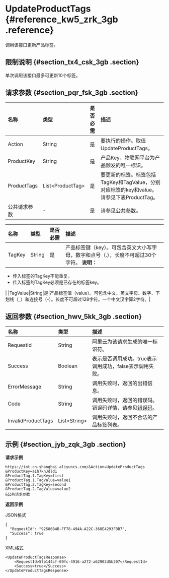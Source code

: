 # UpdateProductTags {#reference_kw5_zrk_3gb .reference}

调用该接口更新产品标签。

## 限制说明 {#section_tx4_csk_3gb .section}

单次调用该接口最多可更新10个标签。

## 请求参数 {#section_pqr_fsk_3gb .section}

|名称|类型|是否必需|描述|
|:-|:-|:---|:-|
|Action|String|是|要执行的操作。取值UpdateProductTags。|
|ProductKey|String|是|产品Key，物联网平台为产品颁发的唯一标识。|
|ProductTags|List<ProductTag\>|是|要更新的标签。标签包括TagKey和TagValue，分别对应标签的key和value。请参见下表ProductTag。|
|公共请求参数|-|是|请参见[公共参数](intl.zh-CN/云端开发指南/云端API参考/公共参数.md#)。|

|名称|类型|是否必需|描述|
|:-|:-|:---|:-|
|TagKey|String|是|产品标签键（key）。可包含英文大小写字母，数字和点号（.），长度不可超过30个字符。 **说明：** 

-   传入标签的TagKey不能重复。
-   传入标签的TagKey必须是已存在的标签key。

 |
|TagValue|String|是|产品标签值（value）。可包含中文、英文字母、数字、下划线（\_）和连接号（-）。长度不可超过128字符。一个中文汉字算2字符。|

## 返回参数 {#section_hwv_5kk_3gb .section}

|名称|类型|描述|
|:-|:-|:-|
|RequestId|String|阿里云为该请求生成的唯一标识符。|
|Success|Boolean|表示是否调用成功。true表示调用成功，false表示调用失败。|
|ErrorMessage|String|调用失败时，返回的出错信息。|
|Code|String|调用失败时，返回的错误码。错误码详情，请参见[错误码](intl.zh-CN/云端开发指南/云端API参考/错误码.md#)。|
|InvalidProductTags|List<String\>|调用失败时，返回不合法的产品标签列表。|

## 示例 {#section_jyb_zqk_3gb .section}

**请求示例**

```
https://iot.cn-shanghai.aliyuncs.com/&Action=UpdateProductTags
&ProductKey=a1h7knJdld1
&ProductTag.1.TagKey=first
&ProductTag.1.TagValue=value1
&ProductTag.2.TagKey=second
&ProductTag.2.TagValue=value2
&公共请求参数
```

**返回示例**

JSON格式

```
{
  "RequestId": "92586B4B-FF78-494A-A22C-368E4293FBB7",
  "Success": true
}
```

XML格式

```
<UpdateProductTagsResponse>
    <RequestId>57b144cf-09fc-4916-a272-a62902d5b207</RequestId>
    <Success>true</Success>
</UpdateProductTagsResponse>
```

